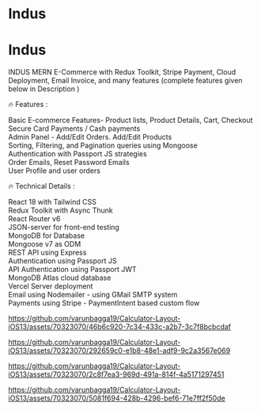 # Indus


# Indus

INDUS MERN E-Commerce with Redux Toolkit, Stripe Payment, Cloud Deployment, Email Invoice, and many features (complete features given below in Description )

🔥 Features :

Basic E-commerce Features- Product lists, Product Details, Cart, Checkout <br>
Secure Card Payments / Cash payments <br>
Admin Panel - Add/Edit Orders. Add/Edit Products<br>
Sorting, Filtering, and Pagination queries using Mongoose <br>
Authentication with Passport JS strategies <br>
Order Emails, Reset Password Emails <br>
User Profile and user orders <br>

🔥 Technical Details : <br>

React 18 with Tailwind CSS <br>
Redux Toolkit with Async Thunk <br>
React Router v6 <br>
JSON-server for front-end testing <br>
MongoDB for Database <br>
Mongoose v7 as ODM <br>
REST API using Express <br>
Authentication using Passport JS <br>
API Authentication using Passport JWT <br>
MongoDB Atlas cloud database <br>
Vercel Server deployment <br>
Email using Nodemailer - using GMail SMTP system <br>
Payments using Stripe - PaymentIntent based custom flow <br>


https://github.com/varunbagga19/Calculator-Layout-iOS13/assets/70323070/46b6c920-7c34-433c-a2b7-3c7f8bcbcdaf

https://github.com/varunbagga19/Calculator-Layout-iOS13/assets/70323070/292659c0-e1b8-48e1-adf9-9c2a3567e069

https://github.com/varunbagga19/Calculator-Layout-iOS13/assets/70323070/2c8f7ea3-969d-491a-814f-4a5171297451

https://github.com/varunbagga19/Calculator-Layout-iOS13/assets/70323070/5081f694-428b-4296-bef6-71e7ff2f50de
